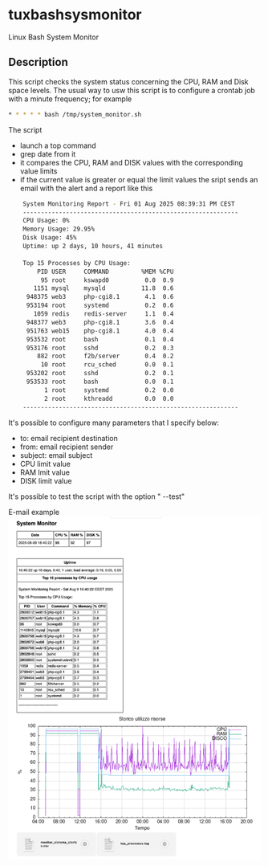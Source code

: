 # tuxbashsysmonitor
Linux Bash System Monitor

## Description

This script checks the system status concerning the CPU, RAM and Disk space levels.
The usual way to usw this script is to configure a crontab job with a minute frequency; for example
```bash
* * * * * bash /tmp/system_monitor.sh
```

The script
- launch a top command
- grep date from it
- it compares the CPU, RAM and DISK values with the corresponding value limits
- if the current value is greater or equal the limit values the sript sends an email with the alert and a report like this

```bash    
    System Monitoring Report - Fri 01 Aug 2025 08:39:31 PM CEST
    ------------------------------------------------------------
    CPU Usage: 0%
    Memory Usage: 29.95%
    Disk Usage: 45%
    Uptime: up 2 days, 10 hours, 41 minutes
    
    Top 15 Processes by CPU Usage:
        PID USER     COMMAND         %MEM %CPU
         95 root     kswapd0          0.0  0.9
       1151 mysql    mysqld          11.8  0.6
     948375 web3     php-cgi8.1       4.1  0.6
     953194 root     systemd          0.2  0.6
       1059 redis    redis-server     1.1  0.4
     948377 web3     php-cgi8.1       3.6  0.4
     951763 web15    php-cgi8.1       4.0  0.4
     953532 root     bash             0.1  0.4
     953176 root     sshd             0.2  0.3
        882 root     f2b/server       0.4  0.2
         10 root     rcu_sched        0.0  0.1
     953202 root     sshd             0.2  0.1
     953533 root     bash             0.0  0.1
          1 root     systemd          0.2  0.0
          2 root     kthreadd         0.0  0.0
    ------------------------------------------------------------
```

  
It's possible to configure many parameters that I specify below:
- to: email recipient destination
- from: email recipient sender
- subject: email subject
- CPU limit value
- RAM lmit value
- DISK limit value

It's possible to test the script with the option " --test"

E-mail example
![Email example](https://github.com/wallaceer/tuxbashsysmonitor/blob/main/tuxbashsysmonitor-email-example.png "Email example")

